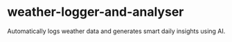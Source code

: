 # weather-logger-and-analyser
Automatically logs weather data and generates smart daily insights using AI.
